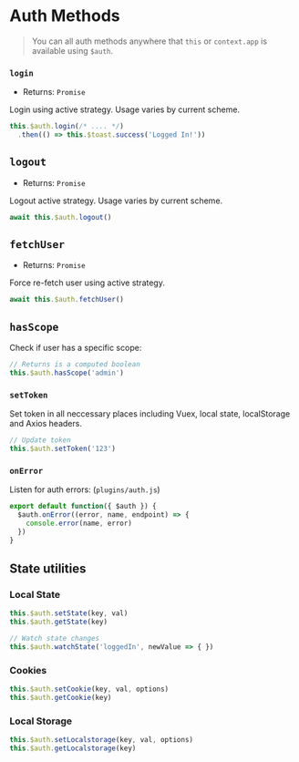 # Auth Methods

> You can all auth methods anywhere that `this` or `context.app` is available using `$auth`.

### `login`

- Returns: `Promise`

Login using active strategy. Usage varies by current scheme.

```js
this.$auth.login(/* .... */)
  .then(() => this.$toast.success('Logged In!'))
```

## `logout`

- Returns: `Promise`

Logout active strategy. Usage varies by current scheme.

```js
await this.$auth.logout()
```

## `fetchUser`

- Returns: `Promise`

Force re-fetch user using active strategy.

```js
await this.$auth.fetchUser()
```

## `hasScope`
Check if user has a specific scope:

```js
// Returns is a computed boolean
this.$auth.hasScope('admin')
```

### `setToken`

Set token in all neccessary places including Vuex, local state, localStorage and Axios headers.

```js
// Update token
this.$auth.setToken('123')
```

### `onError`

Listen for auth errors: (`plugins/auth.js`)

```js
export default function({ $auth }) {
  $auth.onError((error, name, endpoint) => {
    console.error(name, error)
  })
}
```

## State utilities


### Local State

```js
this.$auth.setState(key, val)
this.$auth.getState(key)

// Watch state changes
this.$auth.watchState('loggedIn', newValue => { })

```

### Cookies

```js
this.$auth.setCookie(key, val, options)
this.$auth.getCookie(key)
```

### Local Storage

```js
this.$auth.setLocalstorage(key, val, options)
this.$auth.getLocalstorage(key)
```
